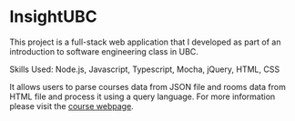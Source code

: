 # InsightUBC

This project is a full-stack web application that I developed as part of an introduction to software engineering class in UBC.

Skills Used: Node.js, Javascript, Typescript, Mocha, jQuery, HTML, CSS

It allows users to parse courses data from JSON file and rooms data from HTML file and process it using a query language. For more information please visit the [course webpage](https://sites.google.com/view/ubc-cpsc310-20w2-intro-to-se).
